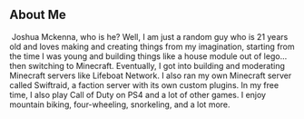 ## About Me
 Joshua Mckenna, who is he? Well, I am just a random guy who is 21 years old and loves making and creating things from my imagination, starting from the time I was young and building things like a house module out of lego... then switching to Minecraft. Eventually, I got into building and moderating Minecraft servers like Lifeboat Network. I also ran my own Minecraft server called Swiftraid, a faction server with its own custom plugins. In my free time, I also play Call of Duty on PS4 and a lot of other games. I enjoy mountain biking, four-wheeling, snorkeling, and a lot more.
